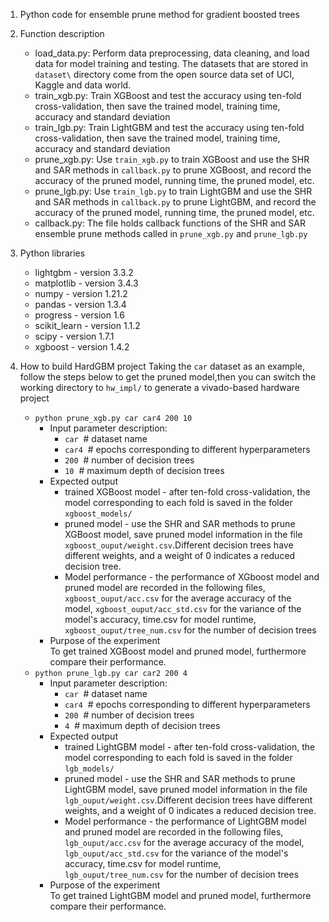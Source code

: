 1. Python code for ensemble prune method for gradient boosted trees
2. Function description
   - load_data.py: Perform data preprocessing, data cleaning, and load data for model training and testing. The datasets that are stored in `dataset\` directory come from the open source data set of UCI, Kaggle and data world.
   - train_xgb.py: Train XGBoost and test the accuracy using ten-fold cross-validation, then save the trained model, training time, accuracy and standard deviation 
   - train_lgb.py: Train LightGBM and test the accuracy using ten-fold cross-validation, then save the trained model, training time, accuracy and standard deviation 
   - prune_xgb.py: Use `train_xgb.py` to train XGBoost and use the SHR and SAR methods in `callback.py` to prune XGBoost, and record the accuracy of the pruned model, running time, the pruned model, etc.
   - prune_lgb.py: Use `train_lgb.py` to train LightGBM and use the SHR and SAR methods in `callback.py` to prune LightGBM, and record the accuracy of the pruned model, running time, the pruned model, etc.
   - callback.py: The file holds callback functions of the SHR and SAR ensemble prune methods called in `prune_xgb.py` and `prune_lgb.py`

3. Python libraries
   - lightgbm - version 3.3.2
   - matplotlib - version 3.4.3
   - numpy - version 1.21.2
   - pandas - version 1.3.4
   - progress - version 1.6
   - scikit_learn - version 1.1.2
   - scipy - version 1.7.1
   - xgboost - version 1.4.2
4. How to build HardGBM project
Taking the `car` dataset as an example, follow the steps below to get the pruned model,then you can switch the working directory to `hw_impl/` to generate a vivado-based hardware project
   - `python prune_xgb.py car car4 200 10`
      + Input parameter description:
         * `car` &nbsp;#  dataset name
         * `car4`  &nbsp;# epochs corresponding to different hyperparameters
         * `200`  &nbsp;# number of decision trees
         * `10`  &nbsp;# maximum depth of decision trees
      + Expected output
         * trained XGBoost model - after ten-fold cross-validation, the model corresponding to each fold is saved in the folder `xgboost_models/`
         * pruned model - use the SHR and SAR methods to prune XGBoost model, save pruned model information in the file `xgboost_ouput/weight.csv`.Different decision trees have different weights, and a weight of 0 indicates a reduced decision tree.
         * Model performance - the performance of XGboost model and pruned model are recorded in the following files, `xgboost_ouput/acc.csv` for the average accuracy of the model, `xgboost_ouput/acc_std.csv` for the variance of the model's accuracy, time.csv for model runtime, `xgboost_ouput/tree_num.csv` for the number of decision trees
      + Purpose of the experiment  
      To get trained XGBoost model and pruned model, furthermore compare their performance.
   - `python prune_lgb.py car car2 200 4`
       + Input parameter description:
         * `car` &nbsp;#  dataset name
         * `car4`  &nbsp;# epochs corresponding to different hyperparameters
         * `200`  &nbsp;# number of decision trees
         * `4`  &nbsp;# maximum depth of decision trees
      + Expected output
         * trained LightGBM model - after ten-fold cross-validation, the model corresponding to each fold is saved in the folder `lgb_models/`
         * pruned model - use the SHR and SAR methods to prune LightGBM model, save pruned model information in the file `lgb_ouput/weight.csv`.Different decision trees have different weights, and a weight of 0 indicates a reduced decision tree.
         * Model performance - the performance of LightGBM model and pruned model are recorded in the following files, `lgb_ouput/acc.csv` for the average accuracy of the model, `lgb_ouput/acc_std.csv` for the variance of the model's accuracy, time.csv for model runtime, `lgb_ouput/tree_num.csv` for the number of decision trees
      + Purpose of the experiment  
      To get trained LightGBM model and pruned model, furthermore compare their performance.